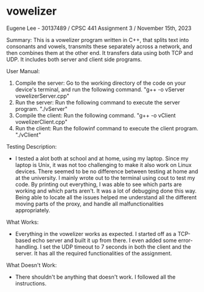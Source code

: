# vowelizer
Eugene Lee - 30137489 / CPSC 441 Assignment 3 / November 15th, 2023

Summary:
This is a vowelizer program written in C++, that splits text into consonants and vowels, transmits these separately across a network, and then combines them at the other end. It transfers data using both TCP and UDP. It includes both server and client side programs. 

User Manual: 
1. Compile the server: Go to the working directory of the code on your device's terminal, and run the following command. 
    "g++ -o vServer vowelizerServer.cpp"
2. Run the server: Run the following command to execute the server program. 
    "./vServer"
3. Compile the client: Run the following command. 
    "g++ -o vClient vowelizerClient.cpp"
4. Run the client: Run the followinf command to execute the client program. 
    "./vClient"

Testing Description: 
- I tested a alot both at school and at home, using my laptop. Since my laptop is Unix, it was not too challenging to make it also work on Linux devices. There seemed to be no difference between testing at home and at the university. I mainly wrote out to the terminal using cout to test my code. By printing out everything, I was able to see which parts are working and which parts aren't. It was a lot of debugging done this way. Being able to locate all the issues helped me understand all the different moving parts of the proxy, and handle all malfunctionalities appropriately.

What Works: 
- Everything in the vowelizer works as expected. I started off as a TCP-based echo server and built it up from there. I even added some error-handling. I set the UDP timeout to 7 seconds in both the client and the server. It has all the required functionalities of the assignment.

What Doesn't Work:
- There shouldn't be anything that doesn't work. I followed all the instructions.